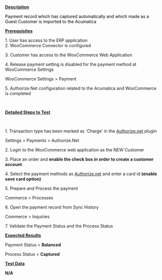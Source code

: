 <p><u><strong>Description</strong></u></p>
<p><span style="color: rgb(0,0,0);">Payment record which has captured automatically and which made as a Guest Customer is imported to the Acumatica</span></p>
<p><u><strong>Prerequisites</strong></u></p>
<p>1. User has access to the ERP application<br />2. WooCommerce Connector is configured</p>
<p>3. Customer has access to the WooCommerce Web Application</p>
<p>4. Release payment setting is disabled for the payment method at WooCommerce Settings</p>
<p>WooCommerce Settings &gt; Payment</p>
<p>5. Authorize.Net configuration related to the Acumatica and WooCommerce is completed</p>
<p>&nbsp;</p>
<p><u><strong>Detailed Steps to Test</strong></u></p>
<p>&nbsp;</p>
<p>1. Transaction type has been marked as 'Charge' in the&nbsp;<a class="external-link" href="http://authorize.net/" rel="nofollow">Authorize.net</a>&nbsp;plugin</p>
<p>Settings &gt; Payments &gt; Authorize.Net</p>
<p>2. Login to the WooCommerce web application as the NEW Customer</p>
<p>3. Place an order and <strong>enable the check box in order to create a customer account</strong></p>
<p>4. Select the payment methods as&nbsp;<a class="external-link" href="http://authorize.net/" rel="nofollow">Authorize.net</a>&nbsp;and enter a card id <strong>(enable save card option)</strong></p>
<p>5. Prepare and Process the payment</p>
<p>Commerce &gt; Processes</p>
<p>6. Open the payment record from Sync History</p>
<p>Commerce &gt; Inquiries</p>
<p>7. Validate the Payment Status and the Process Status</p>
<p><u><strong>Expected Results</strong></u></p>
<p>Payment Status =&nbsp;<strong>Balanced</strong></p>
<p>Process Status =&nbsp;<strong>Captured</strong></p>
<p><u><strong>Test Data</strong></u></p>
<p><strong>N/A</strong></p>
